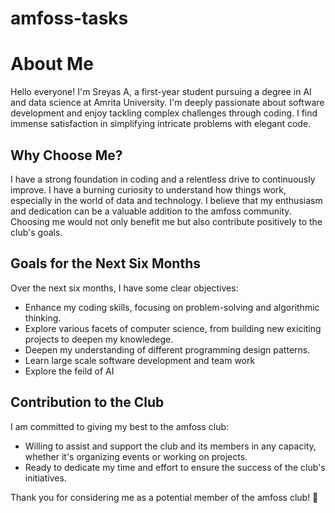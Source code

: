 # amfoss-tasks
# About Me

Hello everyone! I'm Sreyas A, a first-year student pursuing a degree in AI and data science at Amrita University. I'm deeply passionate about software development and enjoy tackling complex challenges through coding. I find immense satisfaction in simplifying intricate problems with elegant code.

## Why Choose Me?

I have a strong foundation in coding and a relentless drive to continuously improve. I have a burning curiosity to understand how things work, especially in the world of data and technology. I believe that my enthusiasm and dedication can be a valuable addition to the amfoss community. Choosing me would not only benefit me but also contribute positively to the club's goals.

## Goals for the Next Six Months

Over the next six months, I have some clear objectives:
- Enhance my coding skills, focusing on problem-solving and algorithmic thinking.
- Explore various facets of computer science, from building new exiciting projects to deepen my knowledege.
- Deepen my understanding of different programming design patterns.
- Learn large scale software development and team work
- Explore the feild of AI

## Contribution to the Club

I am committed to giving my best to the amfoss club:
- Willing to assist and support the club and its members in any capacity, whether it's organizing events or working on projects.
- Ready to dedicate my time and effort to ensure the success of the club's initiatives.

Thank you for considering me as a potential member of the amfoss club! 🚀
